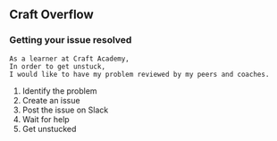 ## Craft Overflow

### Getting your issue resolved

```
As a learner at Craft Academy,
In order to get unstuck,
I would like to have my problem reviewed by my peers and coaches.
```

1. Identify the problem
2. Create an issue
3. Post the issue on Slack
4. Wait for help
5. Get unstucked
